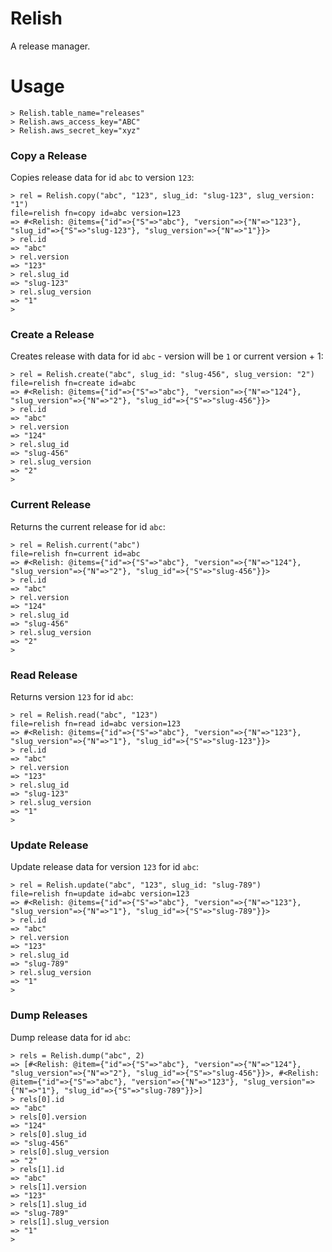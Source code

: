 # Relish

A release manager.

# Usage

```
> Relish.table_name="releases"
> Relish.aws_access_key="ABC"
> Relish.aws_secret_key="xyz"
```

### Copy a Release

Copies release data for id `abc` to version `123`:

```
> rel = Relish.copy("abc", "123", slug_id: "slug-123", slug_version: "1")
file=relish fn=copy id=abc version=123
=> #<Relish: @items={"id"=>{"S"=>"abc"}, "version"=>{"N"=>"123"}, "slug_id"=>{"S"=>"slug-123"}, "slug_version"=>{"N"=>"1"}}>
> rel.id
=> "abc"
> rel.version
=> "123"
> rel.slug_id
=> "slug-123"
> rel.slug_version
=> "1"
>
```

### Create a Release

Creates release with data for id `abc` - version will be `1` or current version + 1:

```
> rel = Relish.create("abc", slug_id: "slug-456", slug_version: "2")
file=relish fn=create id=abc
=> #<Relish: @items={"id"=>{"S"=>"abc"}, "version"=>{"N"=>"124"}, "slug_version"=>{"N"=>"2"}, "slug_id"=>{"S"=>"slug-456"}}>
> rel.id
=> "abc"
> rel.version
=> "124"
> rel.slug_id
=> "slug-456"
> rel.slug_version
=> "2"
>
```

### Current Release

Returns the current release for id `abc`:

```
> rel = Relish.current("abc")
file=relish fn=current id=abc
=> #<Relish: @items={"id"=>{"S"=>"abc"}, "version"=>{"N"=>"124"}, "slug_version"=>{"N"=>"2"}, "slug_id"=>{"S"=>"slug-456"}}>
> rel.id
=> "abc"
> rel.version
=> "124"
> rel.slug_id
=> "slug-456"
> rel.slug_version
=> "2"
>
```

### Read Release

Returns version `123` for id `abc`:

```
> rel = Relish.read("abc", "123")
file=relish fn=read id=abc version=123
=> #<Relish: @items={"id"=>{"S"=>"abc"}, "version"=>{"N"=>"123"}, "slug_version"=>{"N"=>"1"}, "slug_id"=>{"S"=>"slug-123"}}>
> rel.id
=> "abc"
> rel.version
=> "123"
> rel.slug_id
=> "slug-123"
> rel.slug_version
=> "1"
>
```

### Update Release

Update release data for version `123` for id `abc`:

```
> rel = Relish.update("abc", "123", slug_id: "slug-789")
file=relish fn=update id=abc version=123
=> #<Relish: @items={"id"=>{"S"=>"abc"}, "version"=>{"N"=>"123"}, "slug_version"=>{"N"=>"1"}, "slug_id"=>{"S"=>"slug-789"}}>
> rel.id
=> "abc"
> rel.version
=> "123"
> rel.slug_id
=> "slug-789"
> rel.slug_version
=> "1"
>
```

### Dump Releases

Dump release data for id `abc`:

```
> rels = Relish.dump("abc", 2)
=> [#<Relish: @item={"id"=>{"S"=>"abc"}, "version"=>{"N"=>"124"}, "slug_version"=>{"N"=>"2"}, "slug_id"=>{"S"=>"slug-456"}}>, #<Relish: @item={"id"=>{"S"=>"abc"}, "version"=>{"N"=>"123"}, "slug_version"=>{"N"=>"1"}, "slug_id"=>{"S"=>"slug-789"}}>]
> rels[0].id
=> "abc"
> rels[0].version
=> "124"
> rels[0].slug_id
=> "slug-456"
> rels[0].slug_version
=> "2"
> rels[1].id
=> "abc"
> rels[1].version
=> "123"
> rels[1].slug_id
=> "slug-789"
> rels[1].slug_version
=> "1"
>
